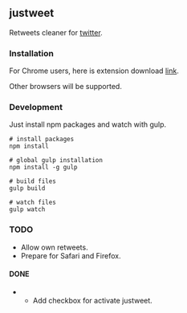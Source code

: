 ## justweet

Retweets cleaner for [twitter](www.twitter.com).

### Installation

For Chrome users, here is extension download [link](https://chrome.google.com/webstore/detail/justweet/cglacigpolabhcemikcgfhkccfgggaed).

Other browsers will be supported.

### Development

Just install npm packages and watch with gulp.

```
# install packages
npm install

# global gulp installation
npm install -g gulp

# build files
gulp build

# watch files
gulp watch
```

### TODO
- Allow own retweets.
- Prepare for Safari and Firefox.

#### DONE
- - Add checkbox for activate justweet.